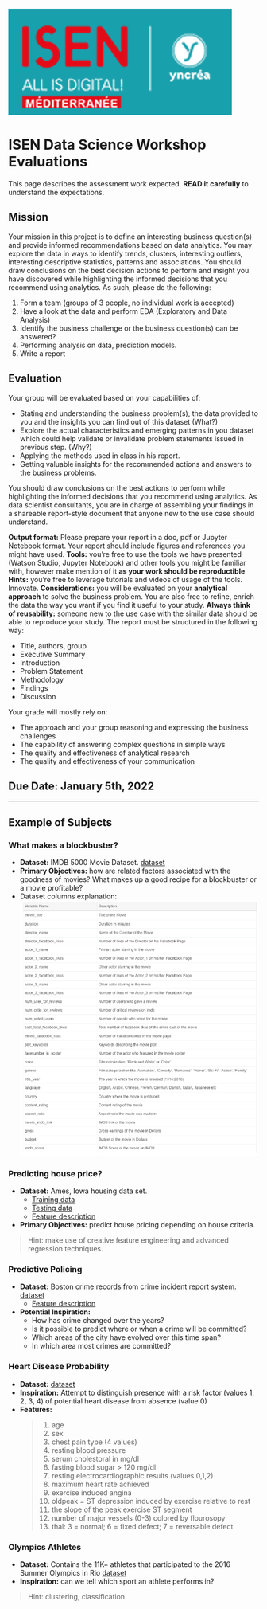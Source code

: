 ![](assets/markdown-img-paste-20210201235347190.png)

# ISEN Data Science Workshop Evaluations

This page describes the assessment work expected. **READ it carefully** to understand the expectations.

## Mission
Your mission in this project is to define an interesting business question(s) and provide informed recommendations based on data analytics. You may explore the data in ways to identify trends, clusters, interesting outliers, interesting descriptive statistics, patterns and associations. You should draw conclusions on the best decision actions to perform and insight you have discovered while highlighting the informed decisions that you recommend using analytics. As such, please do the following:
1.	Form a team (groups of 3 people, no individual work is accepted)
2.	Have a look at the data and perform EDA (Exploratory and Data Analysis)
3.	Identify the business challenge or the business question(s) can be answered?
4.	Performing analysis on data, prediction models.
5.	Write a report

## Evaluation
Your group will be evaluated based on your capabilities of:
+ Stating and understanding the business problem(s), the data provided to you and the insights you can find out of this dataset (What?)
+ Explore the actual characteristics and emerging patterns in you dataset which could help validate or invalidate problem statements issued in previous step.  (Why?)
+ Applying the methods used in class in his report.
+	Getting valuable insights for the recommended actions and answers to the business problems.

You should draw conclusions on the best actions to perform while highlighting the informed decisions that you recommend using analytics. As data scientist consultants, you are in charge of assembling your findings in a shareable report-style document that anyone new to the use case should understand.

**Output format:** Please prepare your report in a doc, pdf or Jupyter Notebook format. Your report should include figures and references you might have used.
**Tools:** you’re free to use the tools we have presented (Watson Studio, Jupyter Notebook) and other tools you might be familiar with, however make mention of it **as your work should be reproductible**
**Hints:** you’re free to leverage tutorials and videos of usage of the tools. Innovate.
**Considerations:** you will be evaluated on your **analytical approach** to solve the business problem. You are also free to refine, enrich the data the way you want if you find it useful to your study.
**Always think of reusability:** someone new to the use case with the similar data should be able to reproduce your study.
The report must be structured in the following way:
+	Title, authors, group
+	Executive Summary
+	Introduction
+	Problem Statement
+	Methodology
+	Findings
+	Discussion

Your grade will mostly rely on:
+	The approach and your group reasoning and expressing the business challenges
+	The capability of answering complex questions in simple ways
+	The quality and effectiveness of analytical research
+	The quality and effectiveness of your communication

## Due Date: January 5th, 2022

---

## Example of Subjects

### What makes a blockbuster?
+ **Dataset:** IMDB 5000 Movie Dataset. [dataset](Datasets/movie_metadata.csv)
+ **Primary Objectives:** how are related factors associated with the goodness of movies? What makes up a good recipe for a blockbuster or a movie profitable?
+ Dataset columns explanation:
![](assets/markdown-img-paste-20190221194150376.png)  

### Predicting house price?
+ **Dataset:** Ames, Iowa housing data set.
  + [Training data](Datasets/house_train.csv)
  + [Testing data](Datasets/house_test.csv)
  + [Feature description](Datasets/house_data_description.txt)
+ **Primary Objectives:** predict house pricing depending on house criteria.

> Hint: make use of creative feature engineering and advanced regression techniques.

### Predictive Policing
+ **Dataset:** Boston crime records from crime incident report system.  [dataset](Datasets/boston-crime-data.zip)
  + [Feature description](Datasets/boston-crime-data-description.txt)
+ **Potential Inspiration:**
  + How has crime changed over the years?
  + Is it possible to predict where or when a crime will be committed?
  + Which areas of the city have evolved over this time span?
  + In which area most crimes are committed?

### Heart Disease Probability
+ **Dataset:**  [dataset](Datasets/heart-disease-uci.zip)
+ **Inspiration:** Attempt to distinguish presence with a risk factor (values 1, 2, 3, 4) of potential heart disease from absence (value 0)
+ **Features:**
    > 1. age
    > 2. sex
    > 3. chest pain type (4 values)
    > 4. resting blood pressure
    > 5. serum cholestoral in mg/dl
    > 6. fasting blood sugar > 120 mg/dl
    > 7. resting electrocardiographic results (values 0,1,2)
    > 8. maximum heart rate achieved
    > 9. exercise induced angina
    > 10. oldpeak = ST depression induced by exercise relative to rest
    > 11. the slope of the peak exercise ST segment
    > 12. number of major vessels (0-3) colored by flourosopy
    > 13. thal: 3 = normal; 6 = fixed defect; 7 = reversable defect

### Olympics Athletes
+ **Dataset:** Contains the 11K+ athletes that participated to the 2016 Summer Olympics in Rio  [dataset](Datasets/athletes.csv)
+ **Inspiration:** can we tell which sport an athlete performs in?

> Hint: clustering, classification
